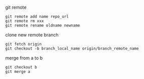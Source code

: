 git remote
```
git remote add name repo_url
git remote rm xxx
git remote rename oldname newname
```

clone new remote branch
```
git fetch origin
git checkout -b branch_local_name origin/branch_remote_name
```

merge from a to b
```
git checkout b
git merge a
```
